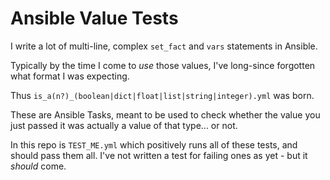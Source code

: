 # Ansible Value Tests

I write a lot of multi-line, complex `set_fact` and `vars` statements in Ansible.

Typically by the time I come to *use* those values, I've long-since forgotten what format
I was expecting.

Thus `is_a(n?)_(boolean|dict|float|list|string|integer).yml` was born.

These are Ansible Tasks, meant to be used to check whether the value you just passed it
was actually a value of that type... or not.

In this repo is `TEST_ME.yml` which positively runs all of these tests, and should pass
them all. I've not written a test for failing ones as yet - but it *should* come.
